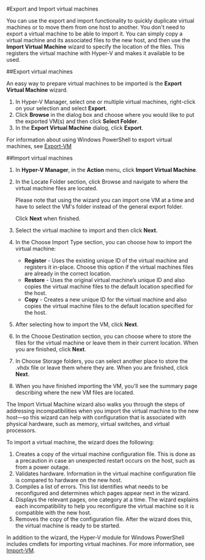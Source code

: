 
#Export and Import virtual machines

You can use the export and import functionality to quickly duplicate virtual machines or to move them from one host to another.
You don't need to export a virtual machine to be able to import it.
You can simply copy a virtual machine and its associated files to the new host, and then use the **Import Virtual Machine** wizard to specify the location of the files.
This registers the virtual machine with Hyper-V and makes it available to be used.

##Export virtual machines

An easy way to prepare virtual machines to be imported is the **Export Virtual Machine** wizard.

1.  In Hyper-V Manager, select one or multiple virtual machines, right-click on your selection and select **Export**.
2.  Click **Browse** in the dialog box and choose where you would like to put the exported VM(s) and then click **Select Folder**.
3.  In the **Export Virtual Machine** dialog, click **Export**.

For information about using Windows PowerShell to export virtual machines, see [Export-VM](https://technet.microsoft.com/library/hh848491.aspx)

##Import virtual machines

1.  In **Hyper-V Manager**, in the **Action** menu, click **Import Virtual Machine**.
2.  In the Locate Folder section, click Browse and navigate to where the virtual machine files are located.
    <!-- to check if this is resolved - this behavior is a bug from my perspective--> Please note that using the wizard you can import one VM at a time and have to select the VM's folder instead of the general export folder.
    Click **Next** when finished.
3.  Select the virtual machine to import and then click **Next**.
4.  In the Choose Import Type section, you can choose how to import the virtual machine:
    
    *   **Register** - Uses the existing unique ID of the virtual machine and registers it in-place.
        Choose this option if the virtual machines files are already in the correct location.
    *   **Restore** - Uses the original virtual machine’s unique ID and also copies the virtual machine files to the default location specified for the host.
    *   **Copy** - Creates a new unique ID for the virtual machine and also copies the virtual machine files to the default location specified for the host.
5.  After selecting how to import the VM, click **Next**.
6.  In the Choose Destination section, you can choose where to store the files for the virtual machine or leave them in their current location.
    When you are finished, click **Next**.
7.  In Choose Storage folders, you can select another place to store the .vhdx file or leave them where they are.
    When you are finished, click **Next**.
8.  When you have finished importing the VM, you'll see the summary page describing where the new VM files are located.

The Import Virtual Machine wizard also walks you through the steps of addressing incompatibilities when you import the virtual machine to the new host—so this wizard can help with configuration that is associated with physical hardware, such as memory, virtual switches, and virtual processors.

To import a virtual machine, the wizard does the following:

1.  Creates a copy of the virtual machine configuration file.
    This is done as a precaution in case an unexpected restart occurs on the host, such as from a power outage.
2.  Validates hardware.
    Information in the virtual machine configuration file is compared to hardware on the new host.
3.  Compiles a list of errors.
    This list identifies what needs to be reconfigured and determines which pages appear next in the wizard.
4.  Displays the relevant pages, one category at a time.
    The wizard explains each incompatibility to help you reconfigure the virtual machine so it is compatible with the new host.
5.  Removes the copy of the configuration file.
    After the wizard does this, the virtual machine is ready to be started.

In addition to the wizard, the Hyper-V module for Windows PowerShell includes cmdlets for importing virtual machines.
For more information, see [Import-VM](https://technet.microsoft.com/library/hh848495.aspx).


